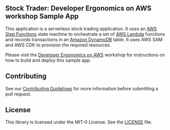 ## Stock Trader: Developer Ergonomics on AWS workshop Sample App

This application is a serverless stock trading application. It uses an [AWS Step Functions](https://aws.amazon.com/step-functions/) state machine to orchestrate a set of [AWS Lambda](https://aws.amazon.com/lambda/) functions and records transactions in an [Amazon DynamoDB](https://aws.amazon.com/dynamodb) table. It uses AWS SAM and AWS CDK to provision the required resources.

Please visit the [Developer Ergonomics on AWS](https://developer-ergonomics.workshop.aws/) workshop for instructions on how to build and deploy this sample app.

## Contributing

See our [Contribuitng Guidelines](CONTRIBUTING.md) for more information before submitting a pull request.

## License

This library is licensed under the MIT-0 License. See the [LICENSE](LICENSE) file.

